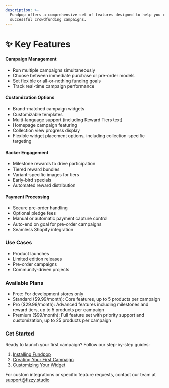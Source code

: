 ```yaml
---
description: >-
  Fundpop offers a comprehensive set of features designed to help you run
  successful crowdfunding campaigns.
---
```


# ✨ Key Features

#### Campaign Management

* Run multiple campaigns simultaneously
* Choose between immediate purchase or pre-order models
* Set flexible or all-or-nothing funding goals
* Track real-time campaign performance

#### Customization Options

* Brand-matched campaign widgets
* Customizable templates
* Multi-language support (including Reward Tiers text)
* Homepage campaign featuring
* Collection view progress display
* Flexible widget placement options, including collection-specific targeting

#### Backer Engagement

* Milestone rewards to drive participation
* Tiered reward bundles
* Variant-specific images for tiers
* Early-bird specials
* Automated reward distribution

#### Payment Processing

* Secure pre-order handling
* Optional pledge fees
* Manual or automatic payment capture control
* Auto-end on goal for pre-order campaigns
* Seamless Shopify integration

### Use Cases

* Product launches
* Limited edition releases
* Pre-order campaigns
* Community-driven projects

### Available Plans

* Free: For development stores only
* Standard ($9.99/month): Core features, up to 5 products per campaign
* Pro ($29.99/month): Advanced features including milestones and reward tiers, up to 5 products per campaign
* Premium ($99/month): Full feature set with priority support and customization, up to 25 products per campaign

### Get Started

Ready to launch your first campaign? Follow our step-by-step guides:

1. [Installing Fundpop](../getting-started/install-fundpop.md)
2. [Creating Your First Campaign](../getting-started/creating-your-first-campaign.md)
3. [Customizing Your Widget](../customizations/fundpop-widget-templates.md)

For custom integrations or specific feature requests, contact our team at [support@fizzy.studio](mailto:support@fizzy.studio)
